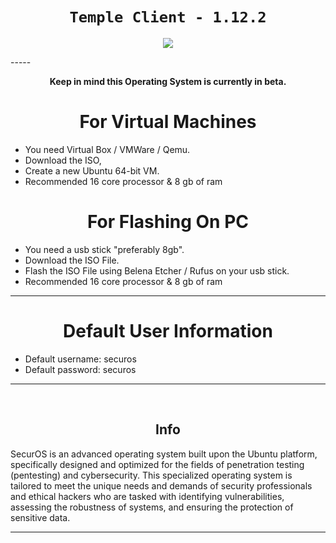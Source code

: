 <h1 align="center"><code>Temple Client - 1.12.2</code></h1>

<p align="center">
  <img src="https://github.com/PhilipPanda/Temple-Client/blob/main/github/images/logo.jpg">
</p>
-----



**<p align="center">Keep in mind this Operating System is currently in beta.</p>**

<h1 align="center"> For Virtual Machines </h1>

- You need Virtual Box / VMWare / Qemu.
- Download the ISO,
- Create a new Ubuntu 64-bit VM.
- Recommended 16 core processor & 8 gb of ram


<h1 align="center"> For Flashing On PC </h1>

- You need a usb stick "preferably 8gb".
- Download the ISO File.
- Flash the ISO File using Belena Etcher / Rufus on your usb stick.
- Recommended 16 core processor & 8 gb of ram


-----
<h1 align="center"> Default User Information</h1>

- Default username: securos
- Default password: securos
-----

<br>
<h2 align="center">Info</h2>
SecurOS is an advanced operating system built upon the Ubuntu platform, specifically designed and optimized for the fields of penetration testing (pentesting) and cybersecurity. This specialized operating system is tailored to meet the unique needs and demands of security professionals and ethical hackers who are tasked with identifying vulnerabilities, assessing the robustness of systems, and ensuring the protection of sensitive data.
<br>

-----
